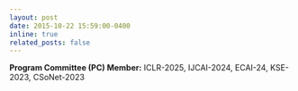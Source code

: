```yaml
---
layout: post
date: 2015-10-22 15:59:00-0400
inline: true
related_posts: false
---
```


**Program Committee (PC) Member:** ICLR-2025, IJCAI-2024, ECAI-24, KSE-2023, CSoNet-2023
